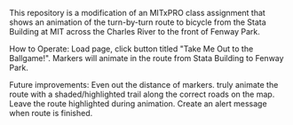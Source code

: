 This repository is a modification of an MITxPRO class assignment that shows an animation of the turn-by-turn route to bicycle from the Stata Building at MIT across the Charles River to the front of Fenway Park.

How to Operate: Load page, click button titled "Take Me Out to the Ballgame!". Markers will animate in the route from Stata Building to Fenway Park.

Future improvements: Even out the distance of markers. truly animate the route with a shaded/highlighted trail along the correct roads on the map. Leave the route highlighted during animation. Create an alert message when route is finished.
